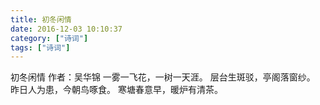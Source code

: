 ```yaml
---
title: 初冬闲情
date: 2016-12-03 10:10:37
category: ["诗词"]
tags: ["诗词"]
---
```

初冬闲情
作者：吴华锦
一雾一飞花，一树一天涯。
层台生斑驳，亭阁落窗纱。
昨日人为患，今朝鸟啄食。
寒塘春意早，暖炉有清茶。